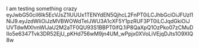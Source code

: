 I am testing something crazy 
eyJwbG50ciI6Ik5EcVJsZ1lUUUx1TENYdEN5QjhcL2FnPT0iLCJhbGciOiJFUzI1NiJ9.eyJzdWIiOiJzMVBWOWdTelJWU3A1cXF5Y1pzRUF3PT0iLCJqdGkiOiJUVTdwMXhmWlJaU2M2aTF0QU93S1BBPT0ifQ.1iP8QaXpQ1OzPko07zCMuDIIo5e6347Tvk3DR52EjU_pKHd756wM9jn4UM_wPpjx0XVoLiVEjqDJts1O9XIQ8w
